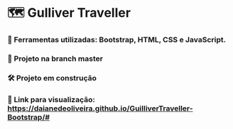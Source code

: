 # 🗺️ Gulliver Traveller
### 📍 Ferramentas utilizadas: Bootstrap, HTML, CSS e JavaScript.
### 📎 Projeto na branch master
### 🛠 Projeto em construção
### 🔖 Link para visualização: https://daianedeoliveira.github.io/GuilliverTraveller-Bootstrap/#

